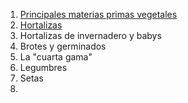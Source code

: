 1. [Principales materias primas vegetales](AC2_1_matprimveg)
2. [Hortalizas](Hortalizas)
3. Hortalizas de invernadero y babys
4. Brotes y germinados
5. La "cuarta gama"
6. Legumbres
7. Setas
8.
